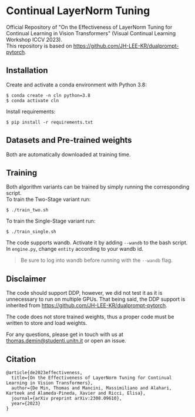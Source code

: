 # Continual LayerNorm Tuning
Official Repository of "On the Effectiveness of LayerNorm Tuning for Continual Learning in Vision Transformers" (Visual Continual Learning Workshop ICCV 2023). \
This repository is based on https://github.com/JH-LEE-KR/dualprompt-pytorch.

## Installation
Create and activate a conda environment with Python 3.8:
```
$ conda create -n cln python=3.8
$ conda activate cln
```
Install requirements:
```
$ pip install -r requirements.txt
```

## Datasets and Pre-trained weights
Both are automatically downloaded at training time.

## Training
Both algorithm variants can be trained by simply running the corresponding script. \
To train the Two-Stage variant run:
```
$ ./train_two.sh
```
To train the Single-Stage variant run:
```
$ ./train_single.sh
```
The code supports wandb. Activate it by adding `--wandb` to the bash script. In `engine.py`, change `entity` according to your wandb id.
> Be sure to log into wandb before running with the `--wandb` flag.

## Disclaimer
The code should support DDP, however, we did not test it as it is unnecessary to run on multiple GPUs.
That being said, the DDP support is inherited from https://github.com/JH-LEE-KR/dualprompt-pytorch.

The code does not store trained weights, thus a proper code must be written to store and load weights.

For any questions, please get in touch with us at thomas.demin@studenti.unitn.it or open an issue.

## Citation
```
@article{de2023effectiveness,
  title={On the Effectiveness of LayerNorm Tuning for Continual Learning in Vision Transformers},
  author={De Min, Thomas and Mancini, Massimiliano and Alahari, Karteek and Alameda-Pineda, Xavier and Ricci, Elisa},
  journal={arXiv preprint arXiv:2308.09610},
  year={2023}
}
```
